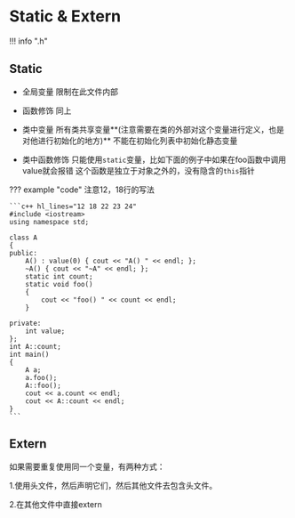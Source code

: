 # Static & Extern

!!! info ".h"
    


## Static

- 全局变量  限制在此文件内部
- 函数修饰  同上

- 类中变量  所有类共享变量**(注意需要在类的外部对这个变量进行定义，也是对他进行初始化的地方)**
不能在初始化列表中初始化静态变量


- 类中函数修饰  只能使用`static`变量，比如下面的例子中如果在foo函数中调用value就会报错
这个函数是独立于对象之外的，没有隐含的`this`指针

??? example "code"
    注意12，18行的写法

    ```c++ hl_lines="12 18 22 23 24"
    #include <iostream>
    using namespace std;

    class A
    {
    public:
        A() : value(0) { cout << "A() " << endl; };
        ~A() { cout << "~A" << endl; };
        static int count;
        static void foo()
        {
            cout << "foo() " << count << endl;
        }

    private:
        int value;
    };
    int A::count;
    int main()
    {
        A a;
        a.foo();
        A::foo();
        cout << a.count << endl;
        cout << A::count << endl;
    }
    ```

## Extern

如果需要重复使用同一个变量，有两种方式：

1.使用头文件，然后声明它们，然后其他文件去包含头文件。

2.在其他文件中直接extern